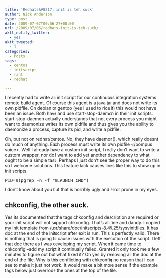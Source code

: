 ```yaml
---
title: 'Redhats&#8217; init is teh suck'
author: Nick Anderson
type: post
date: 2009-07-07T00:56:27+00:00
url: /2009/07/06/redhats-init-is-teh-suck/
aktt_notify_twitter:
  - yes
aktt_tweeted:
  - 1
categories:
  - Posts
tags:
  - centos
  - initscript
  - rant
  - redhat

---
```

I recently had to write an init script for our continuous integration systems remote build agent. Of course this agent is a java jar and does not write its own pidfile. On debian or gentoo (yes I used to rice it) this would not have been an issue. Both have and use start-stop-daemon in their init scripts. start-stop-daemon actually understands that not every process you might want to daemonize writes its own pidfile and thus gives you the ability to daemonize a process, capture its pid, and write a pidfile.

Oh, but not on redhat/centos. No, they have daemon(), which really doesnt do much of anything. <pompus voice> Each process must write its own pidfile </pompus voice>. Well I already have a custom init script, I really don&#8217;t want to write a custom wrapper, nor do I want to add yet another dependency to what ought to be a simple task. Perhaps I just don&#8217;t see the proper way to do this so I welcome solutions. This feature lack causes lines like this to show up in init scripts.

<pre>PID=$(pgrep -n -f "$LAUNCH_CMD")</pre>

I don&#8217;t know about you but that is horribly ugly and error prone in my eyes.

## chkconfig, the other suck.

Yes its documented that the tags chkconfig and description are required or your init script will not support chkconfig. That&#8217;s all fine and dandy. I copied my init template from /usr/share/doc/initscripts-8.45.25/sysvinitfiles. It has doc at the end of the initscript after exit is run. This is perfectly valid. There is nothing that is going to cause issues with the execution of the script. I left that doc there as I was developing my script. When it came time to chkconfig &#8211;add my script it continually failed. Granted it only took me a few minutes to figure out but what fixed it? Oh yes by removing all the doc at the end of the file. Why is this conflicting with chkconfig no reason that I can see to make it just not work. It would make a bit more sense if the example tags below just overrode the ones at the top of the file.